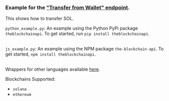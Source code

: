 ### Example for the <a href="https://docs.blockchainapi.com/#operation/solanaTransfer">"Transfer from Wallet" endpoint</a>.

This shows how to transfer SOL.

`python_example.py`: An example using the Python PyPi package `theblockchainapi`. To get started, run `pip install theblockchainapi`.<br/><br/>

`js_example.py`: An example using the NPM package `the-blockchain-api`. To get started, `npm install theblockchainapi`.<br/><br/>

Wrappers for other languages available <a href="https://docs.theblockchainapi.com/#section/SDKs-API-Wrappers">here</a>.

Blockchains Supported:
- `solana`
- `ethereum`